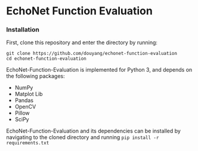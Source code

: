 # EchoNet Function Evaluation

### Installation
First, clone this repository and enter the directory by running:
```
git clone https://github.com/douyang/echonet-function-evaluation
cd echonet-function-evaluation
```

EchoNet-Function-Evaluation is implemented for Python 3, and depends on the following packages:
* NumPy
* Matplot Lib
* Pandas
* OpenCV
* Pillow
* SciPy

EchoNet-Function-Evaluation and its dependencies can be installed by navigating to the cloned directory and running
```pip install -r requirements.txt```


